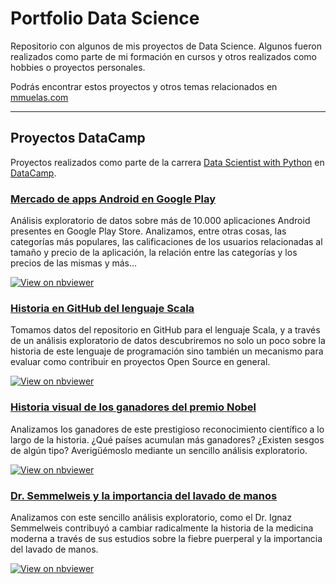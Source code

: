 # Portfolio Data Science

Repositorio con algunos de mis proyectos de Data Science. Algunos fueron realizados como parte de mi formación en cursos y otros realizados como hobbies o proyectos personales.

Podrás encontrar estos proyectos y otros temas relacionados en [mmuelas.com](https://mmuelas.com)

---

## Proyectos DataCamp

Proyectos realizados como parte de la carrera [Data Scientist with Python](https://learn.datacamp.com/career-tracks/data-scientist-with-python) en [DataCamp](https://www.datacamp.com).

### [Mercado de apps Android en Google Play](datacamp_projects/analisis_google_play/notebook.ipynb)

Análisis exploratorio de datos sobre más de 10.000 aplicaciones Android presentes en Google Play Store.
Analizamos, entre otras cosas, las categorías más populares, las calificaciones de los usuarios relacionadas al tamaño y precio de la aplicación, la relación entre las categorías y los precios de las mismas y más...

[![View on nbviewer](https://img.shields.io/badge/View_on-nbviewer-orange?logo=jupyter&style=flat-square)](https://nbviewer.jupyter.org/github/martinmuelas/data-science-portfolio/blob/master/datacamp_projects/analisis_google_play/notebook.ipynb)

### [Historia en GitHub del lenguaje Scala](datacamp_projects/lenguaje_scala_historia_github/notebook.ipynb)

Tomamos datos del repositorio en GitHub para el lenguaje Scala, y a través de un análisis exploratorio de datos descubriremos no solo un poco sobre la historia de este lenguaje de programación sino también un mecanismo para evaluar como contribuir en proyectos Open Source en general.

[![View on nbviewer](https://img.shields.io/badge/View_on-nbviewer-orange?logo=jupyter&style=flat-square)](https://nbviewer.jupyter.org/github/martinmuelas/data-science-portfolio/blob/master/datacamp_projects/lenguaje_scala_historia_github/notebook.ipynb)

### [Historia visual de los ganadores del premio Nobel](datacamp_projects/historia_visual_ganadores_nobel/notebook.ipynb)

Analizamos los ganadores de este prestigioso reconocimiento científico a lo largo de la historia. ¿Qué países acumulan más ganadores? ¿Existen sesgos de algún tipo? Averigüémoslo mediante un sencillo análisis exploratorio.

[![View on nbviewer](https://img.shields.io/badge/View_on-nbviewer-orange?logo=jupyter&style=flat-square)](https://nbviewer.jupyter.org/github/martinmuelas/data-science-portfolio/blob/master/datacamp_projects/historia_visual_ganadores_nobel/notebook.ipynb)

### [Dr. Semmelweis y la importancia del lavado de manos](datacamp_projects/el_descubrimiento_del_lavado_de_manos/notebook.ipynb)

Analizamos con este sencillo análisis exploratorio, como el Dr. Ignaz Semmelweis contribuyó a cambiar radicalmente la historia de la medicina moderna a través de sus estudios sobre la fiebre puerperal y la importancia del lavado de manos.

[![View on nbviewer](https://img.shields.io/badge/View_on-nbviewer-orange?logo=jupyter&style=flat-square)](https://nbviewer.jupyter.org/github/martinmuelas/data-science-portfolio/blob/master/datacamp_projects/el_descubrimiento_del_lavado_de_manos/notebook.ipynb)
